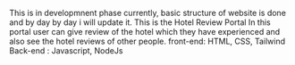 This is in developmnent phase 
currently, basic structure of website is done and by day by day i will update it.
This is the Hotel Review Portal
In this portal user can give review of the hotel which they have experienced and also see the hotel reviews of other people.
front-end: HTML, CSS, Tailwind 
Back-end : Javascript, NodeJs
